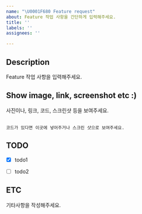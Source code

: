 ```yaml
---
name: "\U0001F680 Feature request"
about: Feature 작업 사항을 간단하게 입력해주세요.
title: ''
labels: ''
assignees: ''

---
```


## Description

Feature 작업 사항을 입력해주세요.

## Show image, link, screenshot etc :)

사진이나, 링크, 코드, 스크린샷 등을 보여주세요.

```

코드가 있다면 이곳에 넣어주거나 스크린 샷으로 보여주세요.

```


## TODO

- [x] todo1

- [ ] todo2

## ETC
기타사항을 작성해주세요.
